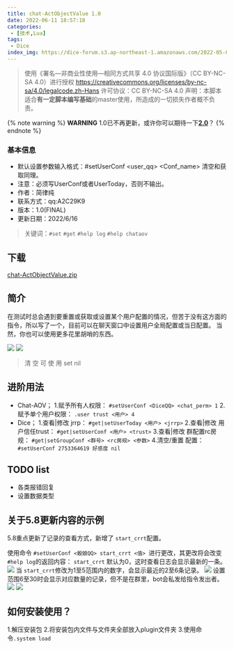 ```yaml
---
title: chat-ActObjectValue 1.0
date: 2022-06-11 18:57:18
categories:
 - [技术,Lua]
tags:
 - Dice
index_img: https://dice-forum.s3.ap-northeast-1.amazonaws.com/2022-05-07/1651953020-849510-29e7e2d45c34a60b.png
---
```


> 使用《署名—非商业性使用—相同方式共享 4.0 协议国际版》（CC BY-NC-SA 4.0）进行授权
https://creativecommons.org/licenses/by-nc-sa/4.0/legalcode.zh-Hans
许可协议：CC BY-NC-SA 4.0
声明：本脚本适合**有一定脚本编写基础**的master使用，所造成的一切损失作者概不负责。

{% note warning %}
**WARNING**
1.0已不再更新，或许你可以期待一下[**2.0**](https://A2C29K9.github.io/2022/06/18/chat-ActObjectValue-2.0)？
{% endnote %}

### 基本信息
- 默认设置参数输入格式：#setUserConf <user_qq> <Conf_name> <value>
清空和获取同理。
- 注意：必须写UserConf或者UserToday，否则不输出。
- 作者：简律纯
- 联系方式：qq:A2C29K9
- 版本：1.0(FINAL)
- 更新日期：2022/6/16

> 关键词：`#set` `#get` `#help log` `#help chataov`

## 下载
[chat-ActObjectValue.zip](https://github.com/A2C29K9/A2C29K9.github.io/releases/tag/chat-ActObjectValue)

## 简介
在测试时总会遇到要重置或获取或设置某个用户配置的情况，但苦于没有这方面的指令，所以写了一个，目前可以在聊天窗口中设置用户全局配置或当日配置。
当然，你也可以使用更多花里胡哨的东西。

![](https://dice-forum.s3.ap-northeast-1.amazonaws.com/2022-04-22/1650594557-426212-4acb8e97ccd6fe5a.png)
![](https://dice-forum.s3.ap-northeast-1.amazonaws.com/2022-05-01/1651378789-731493-e5371e816c74ee6.png)

> 清 空 可 使 用 set nil

## 进阶用法
- Chat-AOV；
1.赋予所有人权限：
`#setUserConf <DiceQQ> <chat_perm> 1`
2.赋予单个用户权限：
`.user trust <用户> 4`
- Dice；
1.查看|修改 jrrp：
`#get|setUserToday <用户> <jrrp>` 
2.查看|修改 用户信任trust：
`#get|setUserConf <用户> <trust>` 
3.查看|修改 群配置rc房规：
`#get|setGroupConf <群号> <rc房规> <参数>`
4.清空/重置 配置：
`#setUserConf 2753364619 好感度 nil`

## TODO list
- 各类报错回复
- 设置数据类型

## 关于5.8更新内容的示例
5.8重点更新了记录的查看方式，新增了 `start_crrt`配置。

使用命令 `#setUserConf <骰娘QQ> start_crrt <值> `进行更改，其更改将会改变 `#help log`的返回内容：
`start_crrt` 默认为0，这时查看日志会显示最新的一条。
![](https://dice-forum.s3.ap-northeast-1.amazonaws.com/2022-05-07/1651953020-849510-29e7e2d45c34a60b.png)
当 `start_crrt`修改为1至5范围内的数字，会显示最近的2至6条记录。
![](https://dice-forum.s3.ap-northeast-1.amazonaws.com/2022-05-07/1651953344-615701-574c97559bc3ae34.png)
设置范围6至30时会显示对应数量的记录，但不是在群里，bot会私发给指令发出者。
![](https://dice-forum.s3.ap-northeast-1.amazonaws.com/2022-05-07/1651953608-811583-315f836bf1e21646.png)
![](https://dice-forum.s3.ap-northeast-1.amazonaws.com/2022-05-07/1651953634-841540-1a024626f1fb6728.png)

## 如何安装使用？
1.解压安装包
2.将安装包内文件与文件夹全部放入plugin文件夹
3.使用命令`.system load`